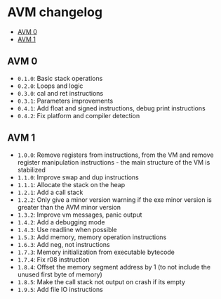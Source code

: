 # AVM changelog
* [AVM 0](#avm-0)
* [AVM 1](#avm-1)

## AVM 0
- `0.1.0`: Basic stack operations
- `0.2.0`: Loops and logic
- `0.3.0`: cal and ret instructions
- `0.3.1`: Parameters improvements
- `0.4.1`: Add float and signed instructions, debug print instructions
- `0.4.2`: Fix platform and compiler detection

## AVM 1
- `1.0.0`: Remove registers from instructions, from the VM and
           remove register manipulation instructions - the main
           structure of the VM is stabilized
- `1.1.0`: Improve swap and dup instructions
- `1.1.1`: Allocate the stack on the heap
- `1.2.1`: Add a call stack
- `1.2.2`: Only give a minor version warning if the exe minor version
           is greater than the AVM minor version
- `1.3.2`: Improve vm messages, panic output
- `1.4.2`: Add a debugging mode
- `1.4.3`: Use readline when possible
- `1.5.3`: Add memory, memory operation instructions
- `1.6.3`: Add neg, not instructions
- `1.7.3`: Memory initialization from executable bytecode
- `1.7.4`: Fix r08 instruction
- `1.8.4`: Offset the memory segment address by 1 (to not include the unused first byte of memory)
- `1.8.5`: Make the call stack not output on crash if its empty
- `1.9.5`: Add file IO instructions
